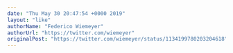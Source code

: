 ```yaml
---
date: "Thu May 30 20:47:54 +0000 2019"
layout: "like"
authorName: "Federico Wiemeyer"
authorUrl: "https://twitter.com/wiemeyer"
originalPost: "https://twitter.com/wiemeyer/status/1134199780203204618"
---
```

